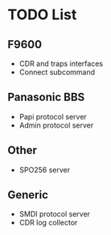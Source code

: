 # TODO List

## F9600
 * CDR and traps interfaces
 * Connect subcommand

## Panasonic BBS
 * Papi protocol server
 * Admin protocol server

## Other
 * SPO256 server

## Generic
 * SMDI protocol server
 * CDR log collector

